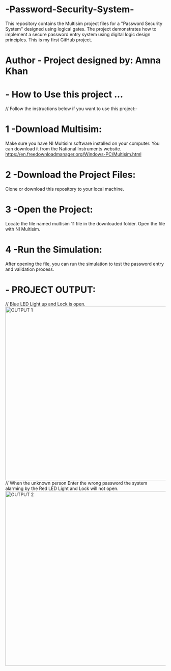 # -Password-Security-System-
This repository contains the Multisim project files for a "Password Security System" designed using logical gates. The project demonstrates how to implement a secure password entry system using digital logic design principles. This is my first GitHub project.

# Author - Project designed by: Amna Khan 


# - How to Use this project ...
// Follow the instructions below if you want to use this project:-

# 1 -Download Multisim:
Make sure you have NI Multisim software installed on your computer. You can download it from the National Instruments website.
https://en.freedownloadmanager.org/Windows-PC/Multisim.html

# 2 -Download the Project Files:
Clone or download this repository to your local machine.

# 3 -Open the Project:
Locate the file named multisim 11 file in the downloaded folder.
Open the file with NI Multisim.

# 4 -Run the Simulation:
After opening the file, you can run the simulation to test the password entry and validation process.

# - PROJECT OUTPUT:
// Blue LED Light up and Lock is open.  
<img width="545" alt="OUTPUT 1" src="https://github.com/user-attachments/assets/da18ea47-fe31-47e0-9d6f-edc12bf9493b">
// When the unknown person Enter the wrong password the system 
alarming by the Red LED Light and Lock will not open.
<img width="548" alt="OUTPUT 2" src="https://github.com/user-attachments/assets/4693f71c-70bb-4cf8-9161-cb45318de4ff">
